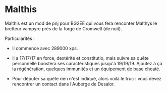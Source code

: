# Malthis
Malthis est un mod de pnj pour BG2EE qui vous fera renconter Malthys le bretteur vampyre près de la forge de Cromwell (de nuit).

Particularités :

- Il commence avec 289000 xps.

- Il a 17/17/17 en force, dextérité et constitutio, mais suivre sa quête personnelle boostera ses caractéristiques jusqu'à 19/19/19. Ajoutez à ça la régénération, quelques immunités et un équipement de base cheaté.

- Pour députer sa quête rien n'est indiqué, alors voilà le truc : vous devez rencontrer un contact dans l'Auberge de Desalor.
